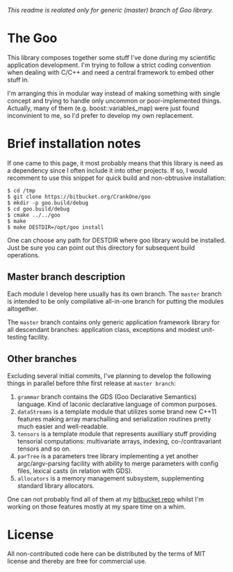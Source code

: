 *This readme is realated only for generic (master) branch of Goo library.*

# The Goo

This library composes together some stuff I've done during my
scientific application development. I'm trying to follow a strict
coding convention when dealing with C/C++ and need a central
framework to embed other stuff in.

I'm arranging this in modular way instead of making something with
single concept and trying to handle only uncommon or
poor-implemented things. Actually, many of them (e.g.
boost::variables\_map) were just found inconvinient to me, so I'd
prefer to develop my own replacement.

# Brief installation notes

If one came to this page, it most probably means that this library is need
as a dependency since I often include it into other projects. If so, I would
recomment to use this snippet for quick build and non-obtrusive installation:

    $ cd /tmp
    $ git clone https://bitbucket.org/CrankOne/goo
    $ mkdir -p goo.build/debug
    $ cd goo.build/debug
    $ cmake ../../goo
    $ make
    $ make DESTDIR=/opt/goo install

One can choose any path for DESTDIR where goo library would be installed. Just
be sure you can point out this directory for subsequent build operations.

## Master branch description

Each module I develop here usually has its own branch. The `master`
branch is intended to be only compilative all-in-one branch for putting
the modules altogether.

The `master` branch contains only generic application framework library for
all descendant branches: application class, exceptions and modest unit-testing
facility.

## Other branches

Excluding several initial commits, I've planning to develop the
following things in parallel before thhe first release at
`master branch`:

   1. `grammar` branch contains the GDS (Goo Declarative Semantics)
      language. Kind of laconic declarative language of common purposes.
   2. `dataStreams` is a template module that utilizes some brand new
      C++11 features making array marschalling and serialization routines
      pretty much easier and well-readable.
   3. `tensors` is a template module that represents auxilliary stuff
      providing tensorial computations: multivariate arrays, indexing,
      co-/contravariant tensors and so on.
   4. `parTree` is a parameters tree library implementing a yet another
      argc/argv-parsing facility with ability to merge parameters with config
      files, lexical casts (in relation with GDS).
   5. `allocators` is a memory management subsystem, supplementing standard
      library allocators.

One can not probably find all of them at my [bitbucket repo](https://bitbucket.org/CrankOne/goo/)
whilst I'm working on those features mostly at my spare time on a whim.

# License

All non-contributed code here can be distributed by the terms of MIT
license and thereby are free for commercial use.